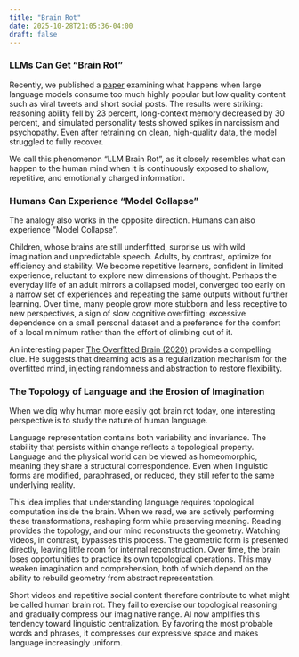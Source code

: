 ```yaml
---
title: "Brain Rot"
date: 2025-10-28T21:05:36-04:00
draft: false
---
```

<!-- 
### human / LLM brain rot
Recently we published a paper talking about when LLM consume too much tweet junk data (short but
highly popular posts), it will get brain-rot:
- Reasoning fell by 23%
- Long-context memory dropped 30%
- Personality tests showed spikes in narcissism & psychopathy
And get this even after retraining on clean, high-quality data, the damage didn’t fully heal.

Another or more interesting thing I am thinking is about human model collapse, since so much of our human training data is now derivative/recursively generated (aggregated news, various retellings of stories across social media, etc) and seems to be having a similar effect on us as low-quality synthetic data has on LLMs. 
And another interesting paper(https://arxiv.org/pdf/2007.09560) mentions that dreaming can assit the overfitted brain. We often superised by strange talk by childrens(underfitted brain) as well as wild imagination of our dream. So yes, perhaps normal day life of an adult is a collapsed model doing things mechanically. We saw after a stage people will tend to be more stubborn and no longer want to absorb different aspects regarding the world, maybe is a sign of gradually overfitted a small set of data(your experience) and find your local minima without tempting to climb out of it.

### reason / Topology of language
语言表征的过程既有不变性,也有可变性,这种变化中的不变性质,就是语言表征的拓扑性质。
语言和物理世界处于同胚( homeomohism) 共相的关系;
语言的种种表征是基于共相的物理世界的同胚变形，即便是语言表达经过改动、变通、删减等一系列转化和修正后，语言主体仍能理解所刻画的物理世界这一恒定不变的常量。

这是一个很有趣的概念，这可能意味着人类进行语言操作的时候是在锻炼脑内进行拓扑运算，另外想到看视频和看书相比，在脑子里面进行拓扑运算的机会少很多，因为在视频里面的拓扑形式是由其几何直接显现，然而这就使人丧失了想象力，因为想象力显然也是拓扑的：想象力即是从语言的拓扑结构重建几何图像的能力。

And this will related to why short videos or various retellings of stories across social media will leads to human brain-rot, that's because those material cannot 锻炼我们进行拓扑计算的能力，同时limit我们的想象力，理解力。


而且这种情况可能正在被AI加速，在之前只是Human produce almost same information，但是AI continue produce much more 同质化内容并且充斥互联网，这可能使得普通人获得的information和锻炼更加垃圾

https://cstj.cqvip.com/Qikan/Article/Detail?id=668285357&from=Qikan_Search_Index
https://terpconnect.umd.edu/~israel/lakoff-ConTheorMetaphor.pdf
 -->

### LLMs Can Get “Brain Rot”

Recently, we published a [paper](https://arxiv.org/abs/2510.13928) examining what happens when large language models consume too much highly popular but low quality content such as viral tweets and short social posts. The results were striking: reasoning ability fell by 23 percent, long-context memory decreased by 30 percent, and simulated personality tests showed spikes in narcissism and psychopathy. Even after retraining on clean, high-quality data, the model struggled to fully recover. 

We call this phenomenon “LLM Brain Rot”, as it closely resembles what can happen to the human mind when it is continuously exposed to shallow, repetitive, and emotionally charged information.

### Humans Can Experience “Model Collapse”

The analogy also works in the opposite direction. Humans can also experience “Model Collapse”.

Children, whose brains are still underfitted, surprise us with wild imagination and unpredictable speech. Adults, by contrast, optimize for efficiency and stability. We become repetitive learners, confident in limited experience, reluctant to explore new dimensions of thought. Perhaps the everyday life of an adult mirrors a collapsed model, converged too early on a narrow set of experiences and repeating the same outputs without further learning. Over time, many people grow more stubborn and less receptive to new perspectives, a sign of slow cognitive overfitting: excessive dependence on a small personal dataset and a preference for the comfort of a local minimum rather than the effort of climbing out of it.

An interesting paper [The Overfitted Brain (2020)]((https://arxiv.org/pdf/2007.09560)) provides a compelling clue. He suggests that dreaming acts as a regularization mechanism for the overfitted mind, injecting randomness and abstraction to restore flexibility.

### The Topology of Language and the Erosion of Imagination
When we dig why human more easily got brain rot today, one interesting perspective is to study the nature of human language.

Language representation contains both variability and invariance. The stability that persists within change reflects a topological property. Language and the physical world can be viewed as homeomorphic, meaning they share a structural correspondence. Even when linguistic forms are modified, paraphrased, or reduced, they still refer to the same underlying reality.

This idea implies that understanding language requires topological computation inside the brain. When we read, we are actively performing these transformations, reshaping form while preserving meaning. Reading provides the topology, and our mind reconstructs the geometry. Watching videos, in contrast, bypasses this process. The geometric form is presented directly, leaving little room for internal reconstruction. Over time, the brain loses opportunities to practice its own topological operations. This may weaken imagination and comprehension, both of which depend on the ability to rebuild geometry from abstract representation.

Short videos and repetitive social content therefore contribute to what might be called human brain rot. They fail to exercise our topological reasoning and gradually compress our imaginative range. AI now amplifies this tendency toward linguistic centralization. By favoring the most probable words and phrases, it compresses our expressive space and makes language increasingly uniform.

